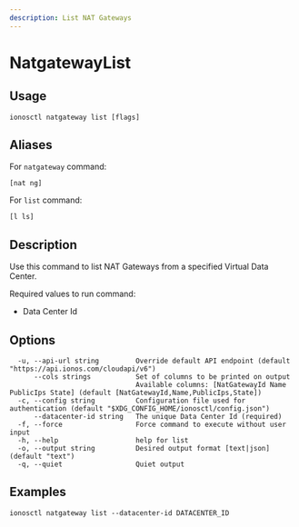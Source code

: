 ```yaml
---
description: List NAT Gateways
---
```


# NatgatewayList

## Usage

```text
ionosctl natgateway list [flags]
```

## Aliases

For `natgateway` command:
```text
[nat ng]
```

For `list` command:
```text
[l ls]
```

## Description

Use this command to list NAT Gateways from a specified Virtual Data Center.

Required values to run command:

* Data Center Id

## Options

```text
  -u, --api-url string         Override default API endpoint (default "https://api.ionos.com/cloudapi/v6")
      --cols strings           Set of columns to be printed on output 
                               Available columns: [NatGatewayId Name PublicIps State] (default [NatGatewayId,Name,PublicIps,State])
  -c, --config string          Configuration file used for authentication (default "$XDG_CONFIG_HOME/ionosctl/config.json")
      --datacenter-id string   The unique Data Center Id (required)
  -f, --force                  Force command to execute without user input
  -h, --help                   help for list
  -o, --output string          Desired output format [text|json] (default "text")
  -q, --quiet                  Quiet output
```

## Examples

```text
ionosctl natgateway list --datacenter-id DATACENTER_ID
```

